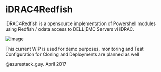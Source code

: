 # iDRAC4Redfish
iDRAC4Redfish is a opensource implementation of Powershell modules using Redfish / odata access to DELL|EMC Servers vi iDRAC.

![image](https://cloud.githubusercontent.com/assets/8255007/24893639/317f771e-1e85-11e7-807f-9afcc484ad3a.png)

This current WIP is used for demo purposes, monitoring and Test
Configuration for Cloning and Deployments are planned as well



@azurestack_guy. April 2017
